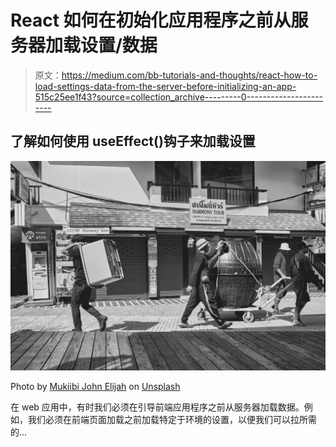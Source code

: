 # React 如何在初始化应用程序之前从服务器加载设置/数据

> 原文：<https://medium.com/bb-tutorials-and-thoughts/react-how-to-load-settings-data-from-the-server-before-initializing-an-app-515c25ee1f43?source=collection_archive---------0----------------------->

## 了解如何使用 useEffect()钩子来加载设置

![](img/0784cc4b69b09aabeb03bff42604f621.png)

Photo by [Mukiibi John Elijah](https://unsplash.com/@mukiibij?utm_source=medium&utm_medium=referral) on [Unsplash](https://unsplash.com?utm_source=medium&utm_medium=referral)

在 web 应用中，有时我们必须在引导前端应用程序之前从服务器加载数据。例如，我们必须在前端页面加载之前加载特定于环境的设置，以便我们可以拉所需的…